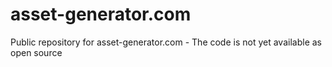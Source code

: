 # asset-generator.com
Public repository for asset-generator.com -  The code is not yet available as open source 
